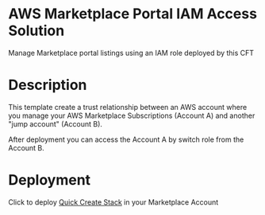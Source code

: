 # AWS Marketplace Portal IAM Access Solution

Manage Marketplace portal listings using an IAM role deployed by this CFT

# Description
This template create a trust relationship between an AWS account where you manage your AWS Marketplace Subscriptions (Account A) and another "jump account" (Account B).

After deployment you can access the Account A by switch role from the Account B.

# Deployment

Click to deploy [Quick Create Stack](https://us-east-1.console.aws.amazon.com/cloudformation/home?region=eu-central-1#/stacks/quickcreate?templateUrl=https%3A%2F%2Fstormfsi-solutions.s3.amazonaws.com%2F/marketplace-portal-iam-access/marketplace-management-FSI-template.json&stackName=MarketPlacePortalRole&param_AWSRegion=eu-central-1) in your Marketplace Account

